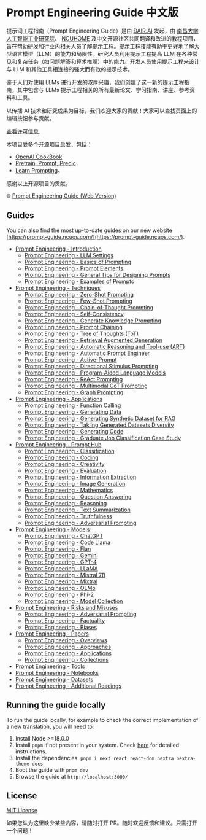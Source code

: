 # Prompt Engineering Guide 中文版

提示词工程指南（Prompt Engineering Guide）是由 [DAIR.AI](https://github.com/dair-ai) 发起，由 [南昌大学人工智能工业研究院](http://ie.ncu.edu.cn/kxyj/kypt/43fd339753aa4f6e9b2755589419ac9b.htm#)、 [NCUHOME](team.ncuos.com) 及中文开源社区共同翻译和改进的教程项目，旨在帮助研发和行业内相关人员了解提示工程。提示工程技能有助于更好地了解大型语言模型（LLM）的能力和局限性。研究人员利用提示工程提高 LLM 在各种常见和复杂任务（如问题解答和算术推理）中的能力。开发人员使用提示工程来设计与 LLM 和其他工具相连接的强大而有效的提示技术。

鉴于人们对使用 LLMs 进行开发的浓厚兴趣，我们创建了这一新的提示工程指南，其中包含与 LLMs 提示工程相关的所有最新论文、学习指南、讲座、参考资料和工具。

以传播 AI 技术和研究成果为目标，我们欢迎大家的贡献！大家可以查找页面上的编辑按钮参与贡献。

[查看许可信息](https://github.com/ncuhome/Prompt-Engineering-Guide#license).

本项目受多个开源项目启发，包括：

- [OpenAI CookBook](https://github.com/openai/openai-cookbook)
- [Pretrain, Prompt, Predic](http://pretrain.nlpedia.ai/)
- [Learn Prompting](https://learntipting.org/)。

感谢以上开源项目的贡献。

🌐 [Prompt Engineering Guide (Web Version)](https://prompt-guide.ncuos.com/)

## Guides

You can also find the most up-to-date guides on our new website [https://prompt-guide.ncuos.com/](https://prompt-guide.ncuos.com/).

- [Prompt Engineering - Introduction](/introduction)
  - [Prompt Engineering - LLM Settings](/introduction/settings)
  - [Prompt Engineering - Basics of Prompting](/introduction/basics)
  - [Prompt Engineering - Prompt Elements](/introduction/elements)
  - [Prompt Engineering - General Tips for Designing Prompts](/introduction/tips)
  - [Prompt Engineering - Examples of Prompts](/introduction/examples)
- [Prompt Engineering - Techniques](/techniques)
  - [Prompt Engineering - Zero-Shot Prompting](/techniques/zeroshot)
  - [Prompt Engineering - Few-Shot Prompting](/techniques/fewshot)
  - [Prompt Engineering - Chain-of-Thought Prompting](/techniques/cot)
  - [Prompt Engineering - Self-Consistency](/techniques/consistency)
  - [Prompt Engineering - Generate Knowledge Prompting](/techniques/knowledge)
  - [Prompt Engineering - Prompt Chaining](/techniques/prompt_chaining)
  - [Prompt Engineering - Tree of Thoughts (ToT)](/techniques/tot)
  - [Prompt Engineering - Retrieval Augmented Generation](/techniques/rag)
  - [Prompt Engineering - Automatic Reasoning and Tool-use (ART)](/techniques/art)
  - [Prompt Engineering - Automatic Prompt Engineer](/techniques/ape)
  - [Prompt Engineering - Active-Prompt](/techniques/activeprompt)
  - [Prompt Engineering - Directional Stimulus Prompting](/techniques/dsp)
  - [Prompt Engineering - Program-Aided Language Models](/techniques/pal)
  - [Prompt Engineering - ReAct Prompting](/techniques/react)
  - [Prompt Engineering - Multimodal CoT Prompting](/techniques/multimodalcot)
  - [Prompt Engineering - Graph Prompting](/techniques/graph)
- [Prompt Engineering - Applications](/applications)
  - [Prompt Engineering - Function Calling](/applications/function_calling)
  - [Prompt Engineering - Generating Data](/applications/generating)
  - [Prompt Engineering - Generating Synthetic Dataset for RAG](/applications/synthetic_rag)
  - [Prompt Engineering - Takling Generated Datasets Diversity](/applications/generating_textbooks)
  - [Prompt Engineering - Generating Code](/applications/coding)
  - [Prompt Engineering - Graduate Job Classification Case Study](/applications/workplace_casestudy)
- [Prompt Engineering - Prompt Hub](/prompts)
  - [Prompt Engineering - Classification](/prompts/classification)
  - [Prompt Engineering - Coding](/prompts/coding)
  - [Prompt Engineering - Creativity](/prompts/creativity)
  - [Prompt Engineering - Evaluation](/prompts/evaluation)
  - [Prompt Engineering - Information Extraction](/prompts/information-extraction)
  - [Prompt Engineering - Image Generation](/prompts/image-generation)
  - [Prompt Engineering - Mathematics](/prompts/mathematics)
  - [Prompt Engineering - Question Answering](/prompts/question-answering)
  - [Prompt Engineering - Reasoning](/prompts/reasoning)
  - [Prompt Engineering - Text Summarization](/prompts/text-summarization)
  - [Prompt Engineering - Truthfulness](/prompts/truthfulness)
  - [Prompt Engineering - Adversarial Prompting](/prompts/adversarial-prompting)
- [Prompt Engineering - Models](/models)
  - [Prompt Engineering - ChatGPT](/models/chatgpt)
  - [Prompt Engineering - Code Llama](/models/code-llama)
  - [Prompt Engineering - Flan](/models/flan)
  - [Prompt Engineering - Gemini](/models/gemini)
  - [Prompt Engineering - GPT-4](/models/gpt-4)
  - [Prompt Engineering - LLaMA](/models/llama)
  - [Prompt Engineering - Mistral 7B](/models/mistral-7b)
  - [Prompt Engineering - Mixtral](/models/mixtral)
  - [Prompt Engineering - OLMo](/models/olmo)
  - [Prompt Engineering - Phi-2](/models/phi-2)
  - [Prompt Engineering - Model Collection](/models/collection)
- [Prompt Engineering - Risks and Misuses](/risks)
  - [Prompt Engineering - Adversarial Prompting](/risks/adversarial)
  - [Prompt Engineering - Factuality](/risks/factuality)
  - [Prompt Engineering - Biases](/risks/biases)
- [Prompt Engineering - Papers](/papers)
  - [Prompt Engineering - Overviews](/papers#overviews)
  - [Prompt Engineering - Approaches](/papers#approaches)
  - [Prompt Engineering - Applications](/papers#applications)
  - [Prompt Engineering - Collections](/papers#collections)
- [Prompt Engineering - Tools](/tools)
- [Prompt Engineering - Notebooks](/notebooks)
- [Prompt Engineering - Datasets](/datasets)
- [Prompt Engineering - Additional Readings](/readings)

## Running the guide locally

To run the guide locally, for example to check the correct implementation of a new translation, you will need to:

1. Install Node >=18.0.0
2. Install `pnpm` if not present in your system. Check [here](https://pnpm.io/installation) for detailed instructions.
3. Install the dependencies: `pnpm i next react react-dom nextra nextra-theme-docs`
4. Boot the guide with `pnpm dev`
5. Browse the guide at `http://localhost:3000/`

## License

[MIT License](https://github.com/ncuhome/Prompt-Engineering-Guide/blob/main/LICENSE.md)

如果您认为这里缺少某些内容，请随时打开 PR。随时欢迎反馈和建议。只需打开一个问题！
